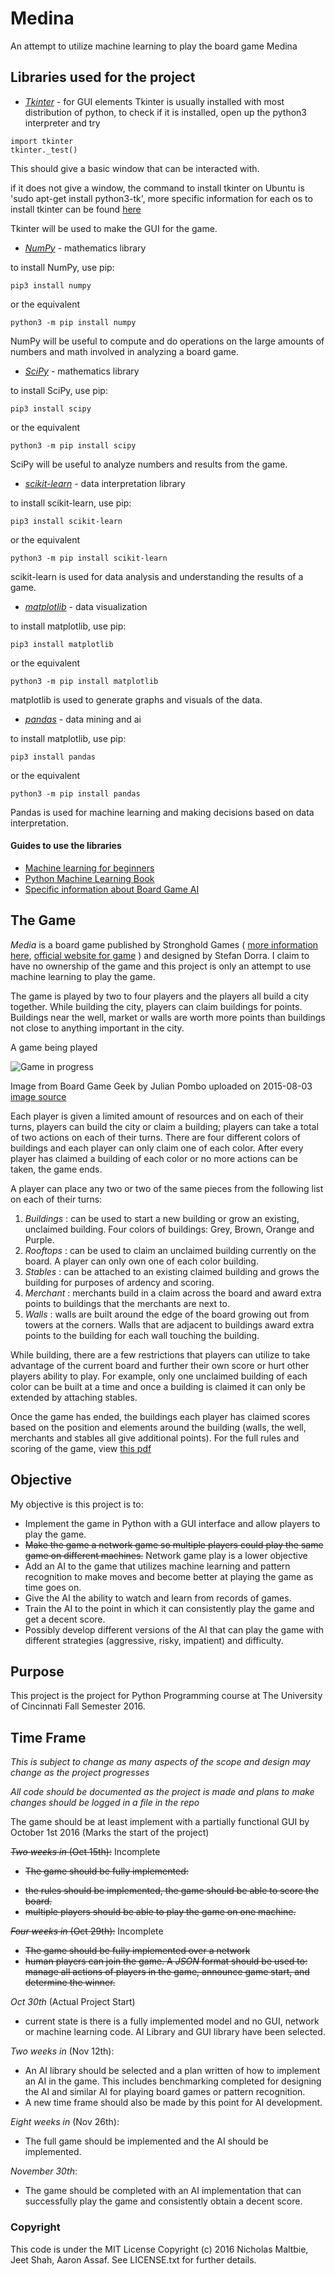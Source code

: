 # Medina #
An attempt to utilize machine learning to play the board game Medina

## Libraries used for the project ##

 * [_Tkinter_](https://wiki.python.org/moin/TkInter) - for GUI elements
  Tkinter is usually installed with most distribution of python, to check if it
  is installed, open up the python3 interpreter and try
  ~~~~
  import tkinter
  tkinter._test()
  ~~~~

  This should give a basic window that can be interacted with.

  if it does not give a window, the command to install tkinter on Ubuntu is
  'sudo apt-get install python3-tk', more specific information for each os to
  install tkinter can be found [here](http://www.tkdocs.com/tutorial/install.html)

  Tkinter will be used to make the GUI for the game.

 * [_NumPy_](http://www.numpy.org/) - mathematics library

  to install NumPy, use pip:
  ~~~~
  pip3 install numpy
  ~~~~
  or the equivalent
  ~~~~
  python3 -m pip install numpy
  ~~~~

  NumPy will be useful to compute and do operations on the large amounts of
  numbers and math involved in analyzing a board game.

 * [_SciPy_](https://www.scipy.org/) - mathematics library

  to install SciPy, use pip:
  ~~~~
  pip3 install scipy
  ~~~~
  or the equivalent
  ~~~~
  python3 -m pip install scipy
  ~~~~

  SciPy will be useful to analyze numbers and results from the game.

 * [_scikit-learn_](http://scikit-learn.org/stable/) - data interpretation  library

  to install scikit-learn, use pip:
  ~~~~
  pip3 install scikit-learn
  ~~~~
  or the equivalent
  ~~~~
  python3 -m pip install scikit-learn
  ~~~~

  scikit-learn is used for data analysis and understanding the results of a game.

 * [_matplotlib_](http://matplotlib.org/) - data visualization

  to install matplotlib, use pip:
  ~~~~
  pip3 install matplotlib
  ~~~~
  or the equivalent
  ~~~~
  python3 -m pip install matplotlib
  ~~~~

  matplotlib is used to generate graphs and visuals of the data.

 * [_pandas_](http://pandas.pydata.org/) - data mining and ai

  to install matplotlib, use pip:
  ~~~~
  pip3 install pandas
  ~~~~
  or the equivalent
  ~~~~
  python3 -m pip install pandas
  ~~~~

  Pandas is used for machine learning and making decisions based on data
  interpretation.

#### Guides to use the libraries ####

  * [Machine learning for beginners](https://www.dataquest.io/blog/machine-learning-python/)
  * [Python Machine Learning Book](https://github.com/rasbt/python-machine-learning-book/tree/master/code/ch01)
  * [Specific information about Board Game AI](https://pdfs.semanticscholar.org/0517/501ddea186aeb6c6de30b0c5c27e1e4f9d96.pdf)

## The Game ##
*Media* is a board game published by Stronghold Games (
[more information here](https://boardgamegeek.com/boardgame/167270/medina-second-edition),
[official website for game](https://strongholdgames.com/store/board-games/medina/) )
and designed by Stefan Dorra. I claim to have no ownership of the game and this
project is only an attempt to use machine learning to play the game.

The game is played by two to four players and the players all build a city
together. While building the city, players can claim buildings for points.
Buildings near the well, market or walls are worth more points than buildings
not close to anything important in the city.

A game being played

![Game in progress](https://cf.geekdo-images.com/images/pic2613390_md.jpg)

Image from Board Game Geek by Julian Pombo uploaded on 2015-08-03
[image source](https://boardgamegeek.com/image/2613390/medina-second-edition?size=medium)

Each player is given a limited amount of resources and on each of their turns,
players can build the city or claim a building; players can take a total of two
actions on each of their turns. There are four different colors of buildings and
each player can only claim one of each color. After every player has claimed a
building of each color or no more actions can be taken, the game ends.

A player can place any two or two of the same pieces from the following list on
each of their turns:

 1. _Buildings_ : can be used to start a new building or grow an existing,
unclaimed building. Four colors of buildings: Grey, Brown, Orange and Purple.
 2. _Rooftops_ : can be used to claim an unclaimed building currently on the
board. A player can only own one of each color building.
 3. _Stables_ : can be attached to an existing claimed building and grows the
building for purposes of ardency and scoring.
 4. _Merchant_ : merchants build in a claim across the board and award extra
points to buildings that the merchants are next to.
 5. _Walls_ : walls are built around the edge of the board growing out from
towers at the corners. Walls that are adjacent to buildings award extra points
to the building for each wall touching the building.

While building, there are a few restrictions that players can utilize to take
advantage of the current board and further their own score or hurt other players
ability to play. For example, only one unclaimed building of each color can be
built at a time and once a building is claimed it can only be extended by
attaching stables.

Once the game has ended, the buildings each player has claimed scores based on
the position and elements around the building (walls, the well, merchants and
stables all give additional points). For the full rules and scoring of the game,
view [this pdf](http://www.boardspace.net/medina/english/WGG_Medina_Rules_GB_Web.pdf)

## Objective ##
My objective is this project is to:
* Implement the game in Python with a GUI interface and allow players to play
the game.
* ~~Make the game a network game so multiple players could play the same game on
different machines.~~ Network game play is a lower objective
* Add an AI to the game that utilizes machine learning and pattern recognition
to make moves and become better at playing the game as time goes on.
* Give the AI the ability to watch and learn from records of games.
* Train the AI to the point in which it can consistently play the game and get
a decent score.
* Possibly develop different versions of the AI that can play the game with
different strategies (aggressive, risky, impatient) and difficulty.

## Purpose ##
This project is the project for Python Programming course at The University of
Cincinnati Fall Semester 2016.

## Time Frame ##
*This is subject to change as many aspects of the scope and design may change
as the project progresses*

*All code should be documented as the project is made and plans to make changes
should be logged in a file in the repo*

The game should be at least implement with a partially functional GUI by October
1st 2016 (Marks the start of the project)

~~_Two weeks in_ (Oct 15th):~~ Incomplete
- ~~The game should be fully implemented:~~
* ~~the rules should be implemented, the game should be able to score the board.~~
* ~~multiple players should be able to play the game on one machine.~~

~~_Four weeks in_ (Oct 29th):~~ Incomplete
- ~~The game should be fully implemented over a network~~
- ~~human players can join the game. A _JSON_ format should be used to: manage all
actions of players in the game, announce game start, and determine the winner.~~

_Oct 30th_ (Actual Project Start)
 - current state is there is a fully implemented model and no GUI, network
 or machine learning code. AI Library and GUI library have been selected.

_Two weeks in_ (Nov 12th):
- An AI library should be selected and a plan written of how to implement an AI
in the game. This includes benchmarking completed for designing the AI and
similar AI for playing board games or pattern recognition.
- A new time frame should also be made by this point for AI development.

_Eight weeks in_ (Nov 26th):
- The full game should be implemented and the AI should be implemented.

_November 30th_:
- The game should be completed with an AI implementation that
can successfully play the game and consistently obtain a decent score.

### Copyright ###
This code is under the MIT License Copyright (c) 2016 Nicholas Maltbie, Jeet
Shah, Aaron Assaf. See LICENSE.txt for further details.
